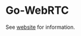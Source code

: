 # Go-WebRTC

See [website](https://adaickalavan.github.io/portfolio/golang_webrtc/) for information.